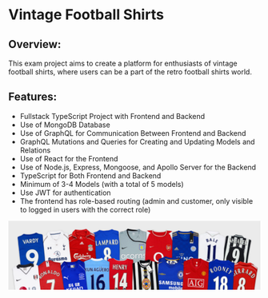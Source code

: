 # Vintage Football Shirts

## Overview:
This exam project aims to create a platform for enthusiasts of vintage football shirts, where users can be a part of the retro football shirts world.

## Features:
- Fullstack TypeScript Project with Frontend and Backend
- Use of MongoDB Database
- Use of GraphQL for Communication Between Frontend and Backend
- GraphQL Mutations and Queries for Creating and Updating Models and Relations
- Use of React for the Frontend
- Use of Node.js, Express, Mongoose, and Apollo Server for the Backend
- TypeScript for Both Frontend and Backend
- Minimum of 3-4 Models (with a total of 5 models)
- Use JWT for authentication
- The frontend has role-based routing (admin and customer, only visible to logged in users with the correct role)

![Shirts Banner](client/images/shirtsBanner.png)
